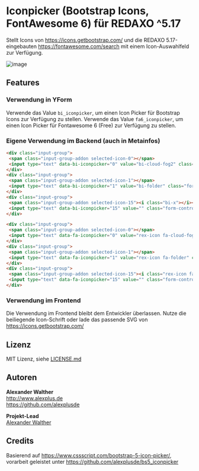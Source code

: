 # Iconpicker (Bootstrap Icons, FontAwesome 6) für REDAXO ^5.17

Stellt Icons von <https://icons.getbootstrap.com/> und die REDAXO 5.17-eingebauten <https://fontawesome.com/search> mit einem Icon-Auswahlfeld zur Verfügung.

![image](https://github.com/FriendsOfREDAXO/iconpicker/assets/3855487/c8360b9f-0a77-48e7-a7e9-02756c9fb9a4)

## Features

### Verwendung in YForm

Verwende das Value `bi_iconpicker`, um einen Icon Picker für Bootstrap Icons zur Verfügung zu stellen.
Verwende das Value `fa6_iconpicker`, um einen Icon Picker für Fontawesome 6 (Free) zur Verfügung zu stellen.

### Eigene Verwendung im Backend (auch in Metainfos)

```html
<div class="input-group">
 <span class="input-group-addon selected-icon-0"></span>
 <input type="text" data-bi-iconpicker="0" value="bi-cloud-fog2" class="form-control bi-iconpicker" />
</div>
<div class="input-group">
 <span class="input-group-addon selected-icon-1"></span>
 <input type="text" data-bi-iconpicker="1" value="bi-folder" class="form-control bi-iconpicker" />
</div>
<div class="input-group">
 <span class="input-group-addon selected-icon-15"><i class="bi-x"></i></span>
 <input type="text" data-bi-iconpicker="15" value="" class="form-control bi-iconpicker" />
</div>
```

```html
<div class="input-group">
 <span class="input-group-addon selected-icon-0"></span>
 <input type="text" data-fa-iconpicker="0" value="rex-icon fa-cloud-fog2" class="form-control fa6-iconpicker" />
</div>
<div class="input-group">
 <span class="input-group-addon selected-icon-1"></span>
 <input type="text" data-fa-iconpicker="1" value="rex-icon fa-folder" class="form-control fa6-iconpicker" />
</div>
<div class="input-group">
 <span class="input-group-addon selected-icon-15"><i class="rex-icon fa-x"></i></span>
 <input type="text" data-fa-iconpicker="15" value="" class="form-control fa6-iconpicker" />
</div>
```

### Verwendung im Frontend

Die Verwendung im Frontend bleibt dem Entwickler überlassen. Nutze die beiliegende Icon-Schrift oder lade das passende SVG von <https://icons.getbootstrap.com/>

## Lizenz

MIT Lizenz, siehe [LICENSE.md](https://github.com/friendsofredaxo/iconpicker/blob/master/LICENSE.md)  

## Autoren

**Alexander Walther**  
<http://www.alexplus.de>  
<https://github.com/alexplusde>  

**Projekt-Lead**  
[Alexander Walther](https://github.com/alexplusde)

## Credits

Basierend auf <https://www.cssscript.com/bootstrap-5-icon-picker/>, vorarbeit geleistet unter <https://github.com/alexplusde/bs5_iconpicker>
